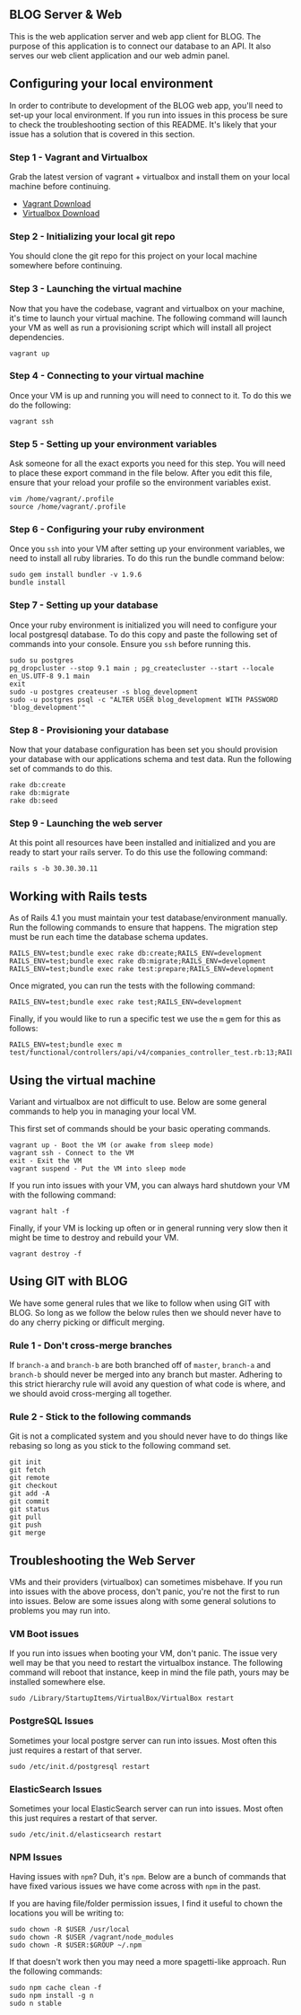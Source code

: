 ## BLOG Server & Web
This is the web application server and web app client for BLOG. The purpose of this application is to connect our database to an API. It also serves our web client application and our web admin panel.

## Configuring your local environment
In order to contribute to development of the BLOG web app, you'll need to set-up your local environment. If you run into issues in this process be sure to check the troubleshooting section of this README. It's likely that your issue has a solution that is covered in this section.

### Step 1 - Vagrant and Virtualbox
Grab the latest version of vagrant + virtualbox and install them on your local machine before continuing.
* [Vagrant Download](http://downloads.vagrantup.com/)
* [Virtualbox Download](https://www.virtualbox.org/wiki/Downloads)

### Step 2 - Initializing your local git repo
You should clone the git repo for this project on your local machine somewhere before continuing.

### Step 3 - Launching the virtual machine
Now that you have the codebase, vagrant and virtualbox on your machine, it's time to launch your virtual machine. The following command will launch your VM as well as run a provisioning script which will install all project dependencies.

    vagrant up

### Step 4 - Connecting to your virtual machine
Once your VM is up and running you will need to connect to it. To do this we do the following:

    vagrant ssh

### Step 5 - Setting up your environment variables
Ask someone for all the exact exports you need for this step. You will need to place these export command in the file below. After you edit this file, ensure that your reload your profile so the environment variables exist.

    vim /home/vagrant/.profile
    source /home/vagrant/.profile

### Step 6 - Configuring your ruby environment
Once you `ssh` into your VM after setting up your environment variables, we need to install all ruby libraries. To do this run the bundle command below:

    sudo gem install bundler -v 1.9.6
    bundle install

### Step 7 - Setting up your database
Once your ruby environment is initialized you will need to configure your local postgresql database. To do this copy and paste the following set of commands into your console. Ensure you `ssh` before running this.

    sudo su postgres
    pg_dropcluster --stop 9.1 main ; pg_createcluster --start --locale en_US.UTF-8 9.1 main
    exit
    sudo -u postgres createuser -s blog_development
    sudo -u postgres psql -c "ALTER USER blog_development WITH PASSWORD 'blog_development'"

### Step 8 - Provisioning your database
Now that your database configuration has been set you should provision your database with our applications schema and test data. Run the following set of commands to do this.

    rake db:create
    rake db:migrate
    rake db:seed

### Step 9 - Launching the web server
At this point all resources have been installed and initialized and you are ready to start your rails server. To do this use the following command:

    rails s -b 30.30.30.11

## Working with Rails tests
As of Rails 4.1 you must maintain your test database/environment manually. Run the following commands to ensure that happens. The migration step must be run each time the database schema updates.

    RAILS_ENV=test;bundle exec rake db:create;RAILS_ENV=development
    RAILS_ENV=test;bundle exec rake db:migrate;RAILS_ENV=development
    RAILS_ENV=test;bundle exec rake test:prepare;RAILS_ENV=development

Once migrated, you can run the tests with the following command:

    RAILS_ENV=test;bundle exec rake test;RAILS_ENV=development

Finally, if you would like to run a specific test we use the `m` gem for this as follows:

    RAILS_ENV=test;bundle exec m test/functional/controllers/api/v4/companies_controller_test.rb:13;RAILS_ENV=development

## Using the virtual machine
Variant and virtualbox are not difficult to use. Below are some general commands to help you in managing your local VM.

This first set of commands should be your basic operating commands.

    vagrant up - Boot the VM (or awake from sleep mode)
    vagrant ssh - Connect to the VM
    exit - Exit the VM
    vagrant suspend - Put the VM into sleep mode

If you run into issues with your VM, you can always hard shutdown your VM with the following command:

    vagrant halt -f

Finally, if your VM is locking up often or in general running very slow then it might be time to destroy and rebuild your VM.

    vagrant destroy -f

## Using GIT with BLOG
We have some general rules that we like to follow when using GIT with BLOG. So long as we follow the below rules then we should never have to do any cherry picking or difficult merging.

### Rule 1 - Don't cross-merge branches
If `branch-a` and `branch-b` are both branched off of `master`, `branch-a` and `branch-b` should never be merged into any branch but master. Adhering to this strict hierarchy rule will avoid any question of what code is where, and we should avoid cross-merging all together.

### Rule 2 - Stick to the following commands
Git is not a complicated system and you should never have to do things like rebasing so long as you stick to the following command set.

    git init
    git fetch
    git remote
    git checkout
    git add -A
    git commit
    git status
    git pull
    git push
    git merge

## Troubleshooting the Web Server
VMs and their providers (virtualbox) can sometimes misbehave. If you run into issues with the above process, don't panic, you're not the first to run into issues. Below are some issues along with some general solutions to problems you may run into.

### VM Boot issues
If you run into issues when booting your VM, don't panic. The issue very well may be that you need to restart the virtualbox instance. The following command will reboot that instance, keep in mind the file path, yours may be installed somewhere else.

    sudo /Library/StartupItems/VirtualBox/VirtualBox restart

### PostgreSQL Issues
Sometimes your local postgre server can run into issues. Most often this just requires a restart of that server.

    sudo /etc/init.d/postgresql restart

### ElasticSearch Issues
Sometimes your local ElasticSearch server can run into issues. Most often this just requires a restart of that server.

    sudo /etc/init.d/elasticsearch restart

### NPM Issues
Having issues with `npm`? Duh, it's `npm`. Below are a bunch of commands that have fixed various issues we have come across with `npm` in the past.

If you are having file/folder permission issues, I find it useful to chown the locations you will be writing to:

    sudo chown -R $USER /usr/local
    sudo chown -R $USER /vagrant/node_modules
    sudo chown -R $USER:$GROUP ~/.npm

If that doesn't work then you may need a more spagetti-like approach. Run the following commands:

    sudo npm cache clean -f
    sudo npm install -g n
    sudo n stable